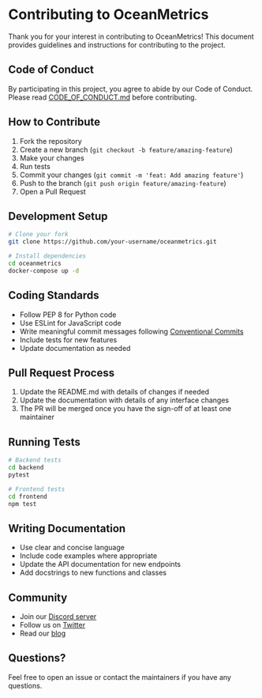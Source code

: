 # Contributing to OceanMetrics

Thank you for your interest in contributing to OceanMetrics! This document provides guidelines and instructions for contributing to the project.

## Code of Conduct

By participating in this project, you agree to abide by our Code of Conduct. Please read [CODE_OF_CONDUCT.md](CODE_OF_CONDUCT.md) before contributing.

## How to Contribute

1. Fork the repository
2. Create a new branch (`git checkout -b feature/amazing-feature`)
3. Make your changes
4. Run tests
5. Commit your changes (`git commit -m 'feat: Add amazing feature'`)
6. Push to the branch (`git push origin feature/amazing-feature`)
7. Open a Pull Request

## Development Setup

```bash
# Clone your fork
git clone https://github.com/your-username/oceanmetrics.git

# Install dependencies
cd oceanmetrics
docker-compose up -d
```

## Coding Standards

- Follow PEP 8 for Python code
- Use ESLint for JavaScript code
- Write meaningful commit messages following [Conventional Commits](https://www.conventionalcommits.org/)
- Include tests for new features
- Update documentation as needed

## Pull Request Process

1. Update the README.md with details of changes if needed
2. Update the documentation with details of any interface changes
3. The PR will be merged once you have the sign-off of at least one maintainer

## Running Tests

```bash
# Backend tests
cd backend
pytest

# Frontend tests
cd frontend
npm test
```

## Writing Documentation

- Use clear and concise language
- Include code examples where appropriate
- Update the API documentation for new endpoints
- Add docstrings to new functions and classes

## Community

- Join our [Discord server](https://discord.gg/oceanmetrics)
- Follow us on [Twitter](https://twitter.com/oceanmetrics)
- Read our [blog](https://oceanmetrics.io/blog)

## Questions?

Feel free to open an issue or contact the maintainers if you have any questions.
